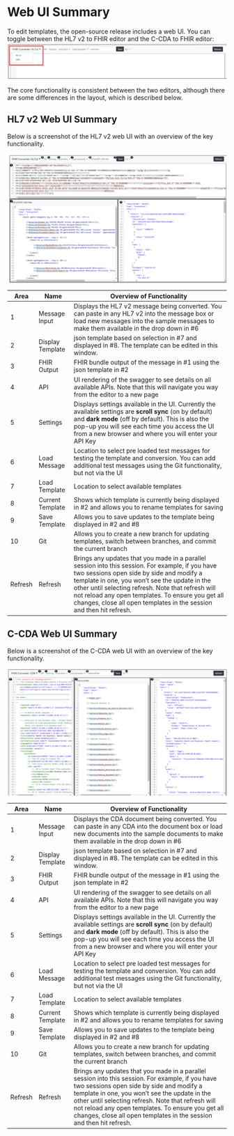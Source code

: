 # Web UI Summary

To edit templates, the open-source release includes a web UI. You can toggle between the HL7 v2 to FHIR editor and the C-CDA to FHIR editor: 
![toggle editor](images/editor-toggle.png)

The core functionality is consistent between the two editors, although there are some differences in the layout, which is described below.

## HL7 v2 Web UI Summary 
Below is a screenshot of the HL7 v2 web UI with an overview of the key functionality.

![Web UI2](images/web-ui-summary-hl7v2.png)


| Area | Name | Overview of Functionality |
|------|------|---------------------|
| 1 | Message Input | Displays the HL7 v2 message being converted. You can paste in any HL7 v2 into the message box or load new messages into the sample messages to make them available in the drop down in #6 |
| 2 | Display Template |json template based on selection in #7 and displayed in #8. The template can be edited in this window. |
| 3 | FHIR Output | FHIR bundle output of the message in #1 using the json template in #2 |
| 4 | API | UI rendering of the swagger to see details on all available APIs. Note that this will navigate you way from the editor to a new page |
| 5 | Settings | Displays settings available in the UI. Currently the available settings are **scroll sync** (on by default) and **dark mode** (off by default). This is also the pop-up you will see each time you access the UI from a new browser and where you will enter your API Key |
| 6 | Load Message |Location to select pre loaded test messages for testing the template and conversion. You can add additional test messages using the Git functionality, but not via the UI |
| 7 | Load Template |Location to select available templates |
| 8 | Current Template | Shows which template is currently being displayed in #2 and allows you to rename templates for saving |
| 9 | Save Template | Allows you to save updates to the template being displayed in #2 and #8 |
| 10 | Git | Allows you to create a new branch for updating templates, switch between branches, and commit the current branch |
| Refresh | Refresh | Brings any updates that you made in a parallel session into this session. For example, if you have two sessions open side by side and modify a template in one, you won’t see the update in the other until selecting refresh. Note that refresh will not reload any open templates.  To ensure you get all changes, close all open templates in the session and then hit refresh. |

## C-CDA Web UI Summary 

Below is a screenshot of the C-CDA web UI with an overview of the key functionality.

![Web UI2](images/web-ui-summary-ccda.png)

| Area | Name | Overview of Functionality |
|------|------|---------------------|
| 1 | Message Input | Displays the CDA document being converted. You can paste in any CDA into the document box or load new documents into the sample documents to make them available in the drop down in #6 |
| 2 | Display Template |json template based on selection in #7 and displayed in #8. The template can be edited in this window. |
| 3 | FHIR Output | FHIR bundle output of the message in #1 using the json template in #2 |
| 4 | API | UI rendering of the swagger to see details on all available APIs. Note that this will navigate you way from the editor to a new page |
| 5 | Settings | Displays settings available in the UI. Currently the available settings are **scroll sync** (on by default) and **dark mode** (off by default). This is also the pop-up you will see each time you access the UI from a new browser and where you will enter your API Key |
| 6 | Load Message |Location to select pre loaded test messages for testing the template and conversion. You can add additional test messages using the Git functionality, but not via the UI |
| 7 | Load Template |Location to select available templates |
| 8 | Current Template | Shows which template is currently being displayed in #2 and allows you to rename templates for saving |
| 9 | Save Template | Allows you to save updates to the template being displayed in #2 and #8 |
| 10 | Git | Allows you to create a new branch for updating templates, switch between branches, and commit the current branch |
| Refresh | Refresh | Brings any updates that you made in a parallel session into this session. For example, if you have two sessions open side by side and modify a template in one, you won’t see the update in the other until selecting refresh. Note that refresh will not reload any open templates.  To ensure you get all changes, close all open templates in the session and then hit refresh. |
